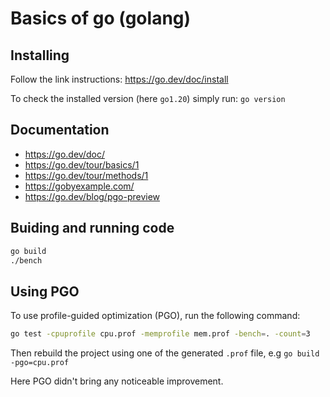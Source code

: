 # Basics of go (golang)


## Installing

Follow the link instructions: <https://go.dev/doc/install>

To check the installed version (here ``` go1.20 ```) simply run: ``` go version ```


## Documentation

- <https://go.dev/doc/>
- <https://go.dev/tour/basics/1>
- <https://go.dev/tour/methods/1>
- <https://gobyexample.com/>
- <https://go.dev/blog/pgo-preview>


## Buiding and running code

```sh
go build
./bench
```


## Using PGO

To use profile-guided optimization (PGO), run the following command:

```sh
go test -cpuprofile cpu.prof -memprofile mem.prof -bench=. -count=3
```

Then rebuild the project using one of the generated ``` .prof ``` file, e.g ``` go build -pgo=cpu.prof ```

Here PGO didn't bring any noticeable improvement.
